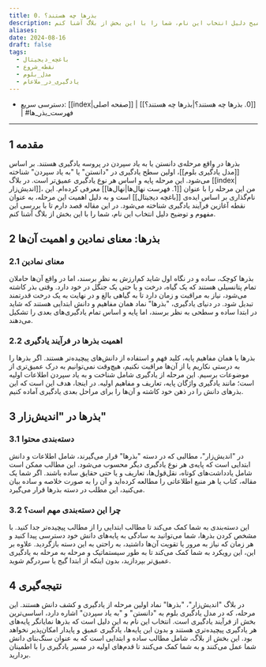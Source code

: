 ```yaml
---
title: 0. بذرها چه هستند؟
description: بر اساس "مدل یادگیری بلوم"، اولین سطح یادگیری در "دانستن" یا "به یاد سپردن" شناخته می‌شود. این مرحله پایه و اساس هر نوع یادگیری عمیق‌تر است. در بلاگ اندیش‌زار، من این مرحله را با عنوان "بذرها" معرفی کرده‌ام. این نام‌گذاری بر اساس ایده‌ی باغچه دیجیتال است و به دلیل اهمیت این مرحله، به عنوان نقطه آغازین فرآیند یادگیری شناخته می‌شود. در این مقاله قصد دارم تا با بررسی این مفهوم و توضیح دلیل انتخاب این نام، شما را با این بخش از بلاگ آشنا کنم.
aliases: 
date: 2024-08-16
draft: false
tags:
  - باغچه_دیجیتال
  - نقطه_شروع
  - مدل_بلوم
  - یادگیری_در_ملاعام
---
```

- دسترسی سریع: [[index|صفحه اصلی]] | [[0. بذرها چه هستند؟|بذرها چه هستند؟]] | #فهرست_بذر_ها
---
## 1 مقدمه
بذرها در واقع مرحله‌ی دانستن یا به یاد سپردن در پروسه یادگیری هستند. بر اساس [[مدل یادگیری بلوم]]، اولین سطح یادگیری در "دانستن" یا "به یاد سپردن" شناخته می‌شود. این مرحله پایه و اساس هر نوع یادگیری عمیق‌تر است. در بلاگ [[index|اندیش‌زار]]، من این مرحله را با عنوان [[1. فهرست نهال‌ها|نهال‌ها]] معرفی کرده‌ام. این نام‌گذاری بر اساس ایده‌ی [[باغچه دیجیتال]] است و به دلیل اهمیت این مرحله، به عنوان نقطه آغازین فرآیند یادگیری شناخته می‌شود. در این مقاله قصد دارم تا با بررسی این مفهوم و توضیح دلیل انتخاب این نام، شما را با این بخش از بلاگ آشنا کنم.

## 2 بذرها: معنای نمادین و اهمیت آن‌ها
### 2.1 معنای نمادین
بذرها کوچک، ساده و در نگاه اول شاید کم‌ارزش به نظر برسند، اما در واقع آن‌ها حاملان تمام پتانسیلی هستند که یک گیاه، درخت و یا حتی یک جنگل در خود دارد. وقتی بذر کاشته می‌شود، نیاز به مراقبت و زمان دارد تا به گیاهی بالغ و در نهایت به یک درخت قدرتمند تبدیل شود. در دنیای یادگیری، "بذرها" نماد همان مفاهیم و دانش ابتدایی هستند که شاید در ابتدا ساده و سطحی به نظر برسند، اما پایه و اساس تمام یادگیری‌های بعدی را تشکیل می‌دهند.

### 2.2 اهمیت بذرها در فرآیند یادگیری
بذرها یا همان مفاهیم پایه، کلید فهم و استفاده از دانش‌های پیچیده‌تر هستند. اگر بذرها را به درستی نکاریم یا از آن‌ها مراقبت نکنیم، هیچ‌وقت نمی‌توانیم به درک عمیق‌تری از موضوعات برسیم. این مرحله از یادگیری شامل شناخت و به یاد سپردن اطلاعات اولیه است؛ مانند یادگیری واژگان پایه، تعاریف و مفاهیم اولیه. در اینجا، هدف این است که این بذرهای دانش را در ذهن خود کاشته و آن‌ها را برای مراحل بعدی یادگیری آماده کنیم.

## 3 بذرها در "اندیش‌زار"
### 3.1 دسته‌بندی محتوا
در "اندیش‌زار"، مطالبی که در دسته "بذرها" قرار می‌گیرند، شامل اطلاعات و دانش ابتدایی است که پایه‌ی هر نوع یادگیری دیگر محسوب می‌شود. این مطالب ممکن است شامل یادداشت‌های کوتاه، نقل‌قول‌ها، تعاریف و یا حتی حقایق ساده باشند. اگر شما یک مقاله، کتاب یا هر منبع اطلاعاتی را مطالعه کرده‌اید و آن را به صورت خلاصه و ساده بیان می‌کنید، این مطلب در دسته بذرها قرار می‌گیرد.

### 3.2 چرا این دسته‌بندی مهم است؟
این دسته‌بندی به شما کمک می‌کند تا مطالب ابتدایی را از مطالب پیچیده‌تر جدا کنید. با مشخص کردن بذرها، شما می‌توانید به سادگی به پایه‌های دانش خود دسترسی پیدا کنید و هر زمان که نیاز به مرور یا تقویت آن‌ها داشتید، به راحتی به این دسته بازگردید. علاوه بر این، این رویکرد به شما کمک می‌کند تا به طور سیستماتیک و مرحله به مرحله به یادگیری عمیق‌تر بپردازید، بدون اینکه از ابتدا گیج یا سردرگم شوید.

## 4 نتیجه‌گیری
در بلاگ "اندیش‌زار"، "بذرها" نماد اولین مرحله از یادگیری و کشف دانش هستند. این مرحله، که در مدل یادگیری بلوم به "دانستن" و "به یاد سپردن" اشاره دارد، اساسی‌ترین بخش از فرآیند یادگیری است. انتخاب این نام به این دلیل است که بذرها نمایانگر پایه‌های هر یادگیری پیچیده‌تری هستند و بدون این پایه‌ها، یادگیری عمیق و پایدار امکان‌پذیر نخواهد بود. این بخش از بلاگ، شامل مطالب ساده و ابتدایی است که به عنوان سنگ‌بنای دانش شما عمل می‌کنند و به شما کمک می‌کنند تا قدم‌های اولیه در مسیر یادگیری را با اطمینان بردارید.